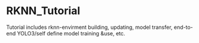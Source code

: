 # RKNN_Tutorial
Tutorial includes rknn-envirment building, updating, model transfer, end-to-end YOLO3/self define model training &amp;use, etc.

